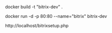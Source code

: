 #
docker build  -t "bitrix-dev" .

docker run -d -p 80:80 --name="bitrix" bitrix-dev

http://localhost/bitrixsetup.php

